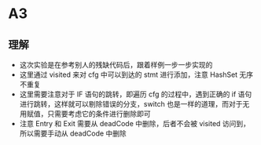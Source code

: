 # A3

## 理解

- 这次实验是在参考别人的残缺代码后，跟着样例一步一步实现的
- 这里通过 visited 来对 cfg 中可以到达的 stmt 进行添加，注意 HashSet 无序不重复
- 这里需要注意对于 IF 语句的跳转，即遍历 cfg 的过程中，遇到正确的 if 语句进行跳转，这样就可以剔除错误的分支，switch 也是一样的道理，而对于无用赋值，只需要考虑它的条件进行删除即可
- 注意 Entry 和 Exit 需要从 deadCode 中删除，后者不会被 visited 访问到，所以需要手动从 deadCode 中删除 